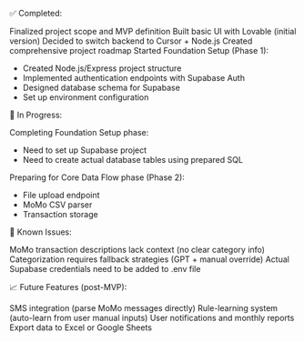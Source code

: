 ✅ Completed:

Finalized project scope and MVP definition
Built basic UI with Lovable (initial version)
Decided to switch backend to Cursor + Node.js
Created comprehensive project roadmap
Started Foundation Setup (Phase 1):
- Created Node.js/Express project structure
- Implemented authentication endpoints with Supabase Auth
- Designed database schema for Supabase
- Set up environment configuration

🔧 In Progress:

Completing Foundation Setup phase:
- Need to set up Supabase project
- Need to create actual database tables using prepared SQL

Preparing for Core Data Flow phase (Phase 2):
- File upload endpoint
- MoMo CSV parser
- Transaction storage

🧠 Known Issues:

MoMo transaction descriptions lack context (no clear category info)
Categorization requires fallback strategies (GPT + manual override)
Actual Supabase credentials need to be added to .env file

📈 Future Features (post-MVP):

SMS integration (parse MoMo messages directly)
Rule-learning system (auto-learn from user manual inputs)
User notifications and monthly reports
Export data to Excel or Google Sheets

